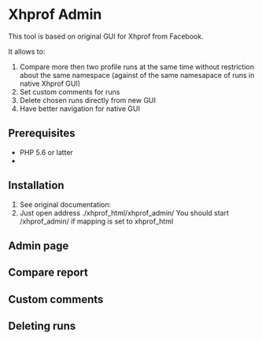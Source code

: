 # Xhprof Admin
This tool is based on original GUI for Xhprof from Facebook. 

It allows to:
1. Compare more then two profile runs at the same time without restriction about 
the same namespace (against of the same namesapace of runs in native Xhprof GUI)
2. Set custom comments for runs
3. Delete chosen runs directly from new GUI
4. Have better navigation for native GUI  

## Prerequisites
- PHP 5.6 or latter
- 

## Installation
1. See original documentation:
2. Just open address ./xhprof_html/xhprof_admin/
You should start /xhprof_admin/ if mapping is set to xhprof_html

## Admin page

## Compare report

## Custom comments

## Deleting runs
